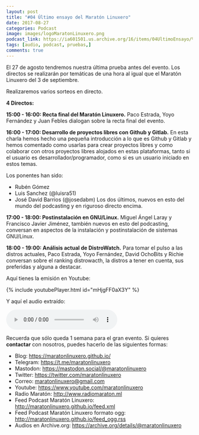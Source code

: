 ```yaml
---
layout: post
title: "#04 Último ensayo del Maratón Linuxero"
date: 2017-08-27
categories: Podcast
image: images/logoMaratonLinuxero.png
podcast_link: https://ia601501.us.archive.org/16/items/04UltimoEnsayo/%2304UltimoEnsayo.mp3
tags: [audio, podcast, pruebas,]
comments: true
---
```

El 27 de agosto tendremos nuestra última prueba antes del evento.
Los directos se realizarán por temáticas de una hora al igual que el Maratón Linuxero del 3 de septiembre.

Realizaremos varios sorteos en directo.

__**4 Directos:**__

**15:00 - 16:00: Recta final del Maratón Linuxero.**
Paco Estrada, Yoyo Fernández y Juan Febles dialogan sobre la recta final del evento.



**16:00 - 17:00: Desarrollo de proyectos libres con Github y Gitlab.**
En esta charla hemos hecho una pequeña introducción a lo que es Github y Gitlab y hemos comentado como usarlas para crear proyectos libres y como colaborar con otros proyectos libres alojados en estas plataformas, tanto si el usuario es desarrollador/programador, como si es un usuario iniciado en estos temas.

Los ponentes han sido:

- Rubén Gómez
- Luis Sanchez (@luisra51)
- José David Barrios (@josedabm)
Los dos últimos, nuevos en esto del mundo del podcasting y en riguroso directo encima.

**17:00 - 18:00: Postinstalación en GNU/Linux.**
Miguel Ángel Laray y Francisco Javier Jiménez, también nuevos en esto del podcasting, conversan en aspectos de la instalación y postinstalación de sistemas GNU/Linux.

**18:00 - 19:00: Análisis actual de DistroWatch.**
Para tomar el pulso a las distros actuales, Paco Estrada, Yoyo Fernández, David OchoBits y Richie conversan sobre el ranking distrowacth, la distros a tener en cuenta, sus preferidas y alguna a destacar.

Aquí tienes la emisión en Youtube: 

{% include youtubePlayer.html id="mHjgFF0aX3Y" %}

Y aquí el audio extraído:

<audio controls>
  <source src="https://ia601501.us.archive.org/16/items/04UltimoEnsayo/%2304UltimoEnsayo.mp3" type="audio/mpeg">
</audio>

Recuerda que sólo queda 1 semana para el gran evento.
Si quieres **contactar** con nosotros, puedes hacerlo de las siguientes formas:

+ Blog: <https://maratonlinuxero.github.io/>
+ Telegram: <https://t.me/maratonlinuxero>
+ Mastodon: <https://mastodon.social/@maratonlinuxero>
+ Twitter: <https://twitter.com/maratonlinuxero>
+ Correo: <maratonlinuxero@gmail.com>
+ Youtube: <https://www.youtube.com/maratonlinuxero>
+ Radio Maratón: <http://www.radiomaraton.ml>
+ Feed Podcast Maratón Linuxero: <http://maratonlinuxero.github.io/feed.xml>
+ Feed Podcast Maratón Linuxero formato ogg: <http://maratonlinuxero.github.io/feed_ogg.rss>
+ Audios en Archive.org: <https://archive.org/details/@maratonlinuxero>

